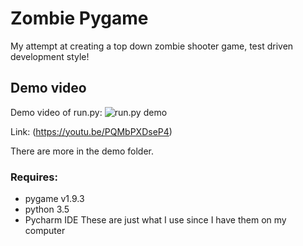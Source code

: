 # Zombie Pygame
My attempt at creating a top down zombie shooter game, test driven development style!

## Demo video
Demo video of run.py:
![run.py demo](http://i3.ytimg.com/vi/PQMbPXDseP4/maxresdefault.jpg)

Link: (https://youtu.be/PQMbPXDseP4)

There are more in the demo folder.

### Requires:
* pygame v1.9.3
* python 3.5
* Pycharm IDE
These are just what I use since I have them on my computer